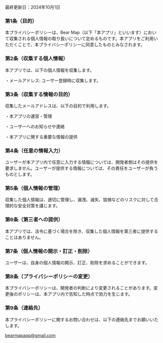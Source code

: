 最終更新日：2024年10月1日

### 第1条（目的）

本プライバシーポリシーは、Bear Map（以下「本アプリ」といいます）において収集される個人情報の取り扱いについて定めるものです。本アプリをご利用いただくことで、本プライバシーポリシーに同意したものとみなされます。

### 第2条（収集する個人情報）

本アプリでは、以下の個人情報を収集します。

・メールアドレス: ユーザー登録時に収集します。

### 第3条（収集する情報の目的）

収集したメールアドレスは、以下の目的で利用します。

・本アプリの運営・管理

・ユーザーへのお知らせや連絡

・本アプリに関する重要な情報の提供

### 第4条（任意の情報入力）

ユーザーが本アプリ内で任意に入力する情報については、開発者側はその提供を要求しません。ユーザーが提供する情報については、その責任をユーザーが負うものとします。

### 第5条（個人情報の管理）

収集した個人情報は、適切に管理し、漏洩、滅失、毀損などのリスクに対して合理的な安全対策を講じます。

### 第6条（第三者への提供）

本アプリでは、法令に基づく場合を除き、収集した個人情報を第三者に提供することはありません。

### 第7条（個人情報の開示・訂正・削除）

ユーザーは、自身の個人情報の開示、訂正、削除を求めることができます。

### 第8条（プライバシーポリシーの変更）

本プライバシーポリシーは、開発者の判断により変更されることがあります。変更後のポリシーは、本アプリ内で告知した時点で効力を生じます。

### 第9条（連絡先）

本プライバシーポリシーに関するお問い合わせは、以下の連絡先までお願いいたします。

bearmapapp@gmail.com
